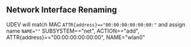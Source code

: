 ## Network Interface Renaming

UDEV will match MAC `ATTR{address}=="00:00:00:00:00:00:"` and assign name `NAME=""`
SUBSYSTEM=="net", ACTION=="add", ATTR{address}=="00:00:00:00:00:00", NAME="wlan0"

